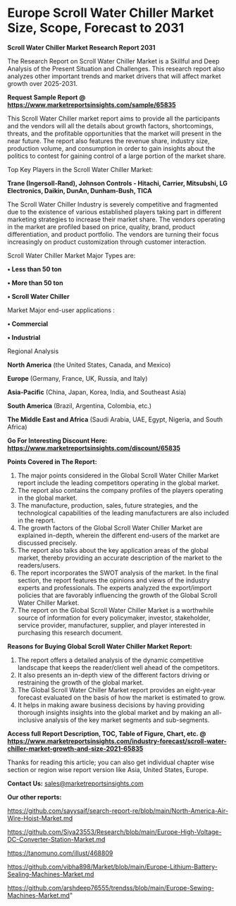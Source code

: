 # Europe Scroll Water Chiller Market Size, Scope, Forecast to 2031

<strong>Scroll Water Chiller Market Research Report 2031</strong>

The Research Report on Scroll Water Chiller Market is a Skillful and Deep Analysis of the Present Situation and Challenges. This research report also analyzes other important trends and market drivers that will affect market growth over 2025-2031.

<strong>Request Sample Report @ <a href=https://www.marketreportsinsights.com/sample/65835>https://www.marketreportsinsights.com/sample/65835</a></strong>

This Scroll Water Chiller market report aims to provide all the participants and the vendors will all the details about growth factors, shortcomings, threats, and the profitable opportunities that the market will present in the near future. The report also features the revenue share, industry size, production volume, and consumption in order to gain insights about the politics to contest for gaining control of a large portion of the market share.

Top Key Players in the Scroll Water Chiller Market:

<strong>Trane (Ingersoll-Rand), Johnson Controls - Hitachi, Carrier, Mitsubshi, LG Electronics, Daikin, DunAn, Dunham-Bush, TICA</strong>

The Scroll Water Chiller Industry is severely competitive and fragmented due to the existence of various established players taking part in different marketing strategies to increase their market share. The vendors operating in the market are profiled based on price, quality, brand, product differentiation, and product portfolio. The vendors are turning their focus increasingly on product customization through customer interaction.

Scroll Water Chiller Market Major Types are:

<strong>• Less than 50 ton

• More than 50 ton

• Scroll Water Chiller</strong>

Market Major end-user applications :

<strong>• Commercial

• Industrial</strong>

Regional Analysis

</u><strong><b>North America</b></strong> (the United States, Canada, and Mexico)

<strong><b>Europe </b></strong>(Germany, France, UK, Russia, and Italy)

<strong><b>Asia-Pacific</b></strong> (China, Japan, Korea, India, and Southeast Asia)

<strong><b>South America</b></strong> (Brazil, Argentina, Colombia, etc.)

<strong><b>The Middle East and Africa</b></strong> (Saudi Arabia, UAE, Egypt, Nigeria, and South Africa)

<strong>Go For Interesting Discount Here: <a href=https://www.marketreportsinsights.com/discount/65835>https://www.marketreportsinsights.com/discount/65835</a></strong>

<strong>Points Covered in The Report:</strong>
<ol>
  <li>The major points considered in the Global Scroll Water Chiller Market report include the leading competitors operating in the global market.</li>
  <li>The report also contains the company profiles of the players operating in the global market.</li>
  <li>The manufacture, production, sales, future strategies, and the technological capabilities of the leading manufacturers are also included in the report.</li>
  <li>The growth factors of the Global Scroll Water Chiller Market are explained in-depth, wherein the different end-users of the market are discussed precisely.</li>
  <li>The report also talks about the key application areas of the global market, thereby providing an accurate description of the market to the readers/users.</li>
  <li>The report incorporates the SWOT analysis of the market. In the final section, the report features the opinions and views of the industry experts and professionals. The experts analyzed the export/import policies that are favorably influencing the growth of the Global Scroll Water Chiller Market.</li>
  <li>The report on the Global Scroll Water Chiller Market is a worthwhile source of information for every policymaker, investor, stakeholder, service provider, manufacturer, supplier, and player interested in purchasing this research document.</li>
</ol>
<strong>Reasons for Buying Global Scroll Water Chiller Market Report:</strong>

<ol>
  <li>The report offers a detailed analysis of the dynamic competitive landscape that keeps the reader/client well ahead of the competitors.</li>
  <li>It also presents an in-depth view of the different factors driving or restraining the growth of the global market.</li>
  <li>The Global Scroll Water Chiller Market report provides an eight-year forecast evaluated on the basis of how the market is estimated to grow.</li>
  <li>It helps in making aware business decisions by having providing thorough insights insights into the global market and by making an all-inclusive analysis of the key market segments and sub-segments.</li>
</ol>
<strong>Access full Report Description, TOC, Table of Figure, Chart, etc. @ <a href=https://www.marketreportsinsights.com/industry-forecast/scroll-water-chiller-market-growth-and-size-2021-65835>https://www.marketreportsinsights.com/industry-forecast/scroll-water-chiller-market-growth-and-size-2021-65835</a></strong>


Thanks for reading this article; you can also get individual chapter wise section or region wise report version like Asia, United States, Europe.

<strong>Contact Us:</strong>
sales@marketreportsinsights.com

<strong>Our other reports:</strong>

<a href=https://github.com/sayysaif/search-report-re/blob/main/North-America-Air-Wire-Hoist-Market.md>https://github.com/sayysaif/search-report-re/blob/main/North-America-Air-Wire-Hoist-Market.md</a>

<a href=https://github.com/Siya23553/Research/blob/main/Europe-High-Voltage-DC-Converter-Station-Market.md>https://github.com/Siya23553/Research/blob/main/Europe-High-Voltage-DC-Converter-Station-Market.md</a>

<a href=https://tanomuno.com/illust/468809>https://tanomuno.com/illust/468809</a>

<a href=https://github.com/vibha898/Market/blob/main/Europe-Lithium-Battery-Sealing-Machines-Market.md>https://github.com/vibha898/Market/blob/main/Europe-Lithium-Battery-Sealing-Machines-Market.md</a>

<a href=https://github.com/arshdeep76555/trendss/blob/main/Europe-Sewing-Machines-Market.md>https://github.com/arshdeep76555/trendss/blob/main/Europe-Sewing-Machines-Market.md</a>"
